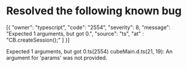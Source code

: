 # Resolved the following known bug
[{
	"owner": "typescript",
	"code": "2554",
	"severity": 8,
	"message": "Expected 1 arguments, but got 0.",
	"source": "ts",
	"at" : "CB.createSession();"
	]
}]

Expected 1 arguments, but got 0.ts(2554)
cubeMain.d.ts(21, 19): An argument for 'params' was not provided.
